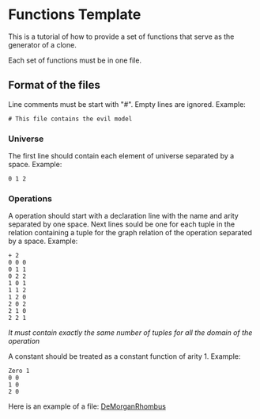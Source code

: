 # Functions Template

This is a tutorial of how to provide a set of functions that serve as the generator of a clone. 

Each set of functions must be in one file. 

## Format of the files

Line comments must be start with "#". Empty lines are ignored. Example:

```
# This file contains the evil model
```

### Universe

The first line should contain each element of universe separated by a space. Example:

```
0 1 2
```

### Operations

A operation should start with a declaration line with the name and arity separated by one space. Next lines sould be one for each tuple in the relation containing a tuple for the graph relation of the operation separated by a space. Example:

```
+ 2
0 0 0
0 1 1
0 2 2
1 0 1
1 1 2
1 2 0
2 0 2
2 1 0
2 2 1
```

*It must contain exactly the same number of tuples for all the domain of the operation*

A constant should be treated as a constant function of arity 1. Example:

```
Zero 1
0 0
1 0
2 0
```


Here is an example of a file: [DeMorganRhombus](https://github.com/gonzigaran/clausura-M/blob/main/Models/DeMorganRhombus.model)